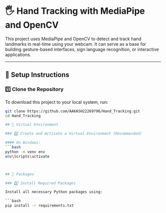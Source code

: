 # 🖐️ Hand Tracking with MediaPipe and OpenCV

This project uses MediaPipe and OpenCV to detect and track hand landmarks in real-time using your webcam. It can serve as a base for building gesture-based interfaces, sign language recognition, or interactive applications.

---

## 🔧 Setup Instructions

### 1️⃣ Clone the Repository

To download this project to your local system, run:

```bash
git clone https://github.com/AAKASH22269796/Hand_Tracking.git
cd Hand_Tracking

## 🔧 Virtual Environment 

### 2️⃣ Create and Activate a Virtual Environment (Recommended)

#### On Windows:
```bash
python -m venv env
env\Scripts\activate



## 🔧 Packages

### 3️⃣ Install Required Packages

Install all necessary Python packages using:

```bash
pip install -r requirements.txt
